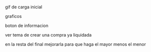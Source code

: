 gif de carga inicial

graficos

boton de informacion

ver tema de crear una compra ya liquidada

en la resta del final mejorarla para que haga el mayor menos el menor